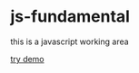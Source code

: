 # js-fundamental
this is a javascript working area

[try demo](https://imrita91.github.io/js-fundamental/)
